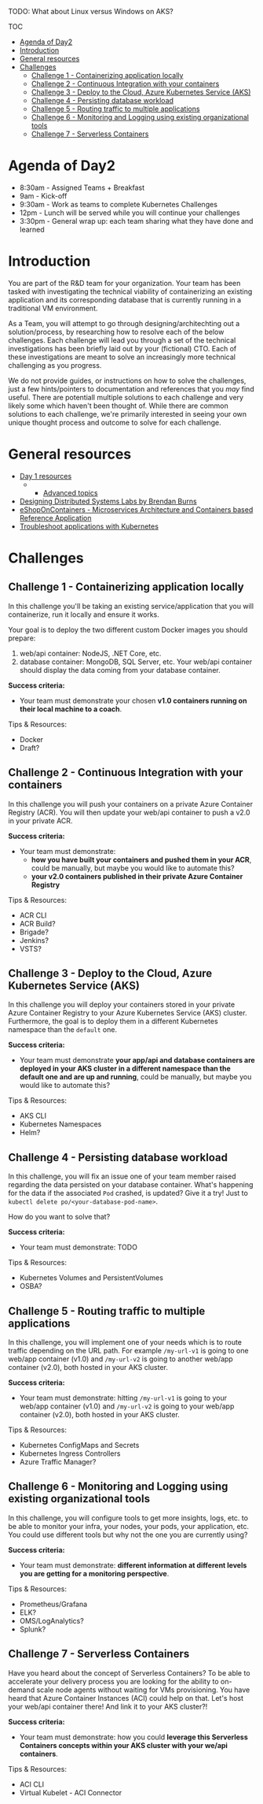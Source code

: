 TODO: What about Linux versus Windows on AKS?

TOC
- [Agenda of Day2](#agenda-of-day2)
- [Introduction](#introduction)
- [General resources](#general-resources)
- [Challenges](#challenges)
  - [Challenge 1 - Containerizing application locally](#challenge-1---containerizing-application-locally)
  - [Challenge 2 - Continuous Integration with your containers](#challenge-2---continuous-integration-with-your-containers)
  - [Challenge 3 - Deploy to the Cloud, Azure Kubernetes Service (AKS)](#challenge-3---deploy-to-the-cloud--azure-kubernetes-service-aks)
  - [Challenge 4 - Persisting database workload](#challenge-4---persisting-database-workload)
  - [Challenge 5 - Routing traffic to multiple applications](#challenge-5---routing-traffic-to-multiple-applications)
  - [Challenge 6 - Monitoring and Logging using existing organizational tools](#challenge-6---monitoring-and-logging-using-existing-organizational-tools)
  - [Challenge 7 - Serverless Containers](#challenge-7---serverless-containers)

# Agenda of Day2

- 8:30am - Assigned Teams + Breakfast
- 9am - Kick-off
- 9:30am - Work as teams to complete Kubernetes Challenges
- 12pm - Lunch will be served while you will continue your challenges
- 3:30pm - General wrap up: each team sharing what they have done and learned

# Introduction

You are part of the R&D team for your organization.  Your team has been tasked with investigating the technical viability of containerizing an existing application and its corresponding database that is currently running in a traditional VM environment.

As a Team, you will attempt to go through designing/architechting out a solution/process, by researching how to resolve each of the below challenges. Each challenge will lead you through a set of the technical investigations has been briefly laid out by your (fictional) CTO.  Each of these investigations are meant to solve an increasingly more technical challenging as you progress.

We do not provide guides, or instructions on how to solve the challenges, just a few hints/pointers to documentation and references that you *may* find useful. There are potentiall multiple solutions to each challenge and very likely some which haven't been thought of.  While there are common solutions to each challenge, we're primarily interested in seeing your own unique thought process and outcome to solve for each challenge.

# General resources

- [Day 1 resources](./README.md)
  - + [Advanced topics](https://github.com/Azure/blackbelt-aks-hackfest/tree/master/labs/day2-labs)
- [Designing Distributed Systems Labs by Brendan Burns](https://github.com/brendandburns/designing-distributed-systems-labs)
- [eShopOnContainers - Microservices Architecture and Containers based Reference Application](https://github.com/dotnet-architecture/eShopOnContainers)
- [Troubleshoot applications with Kubernetes](https://kubernetes.io/docs/tasks/debug-application-cluster/debug-application/)

# Challenges

## Challenge 1 - Containerizing application locally

In this challenge you'll be taking an existing service/application that you will containerize, run it locally and ensure it works.

Your goal is to deploy the two different custom Docker images you should prepare:
1. web/api container: NodeJS, .NET Core, etc.
2. database container: MongoDB, SQL Server, etc.
Your web/api container should display the data coming from your database container.

**Success criteria:**
- Your team must demonstrate your chosen **v1.0 containers running on their local machine to a coach**.

Tips & Resources:
- Docker
- Draft?

## Challenge 2 - Continuous Integration with your containers

In this challenge you will push your containers on a private Azure Container Registry (ACR). You will then update your web/api container to push a v2.0 in your private ACR.

**Success criteria:**
- Your team must demonstrate:
  - **how you have built your containers and pushed them in your ACR**, could be manually, but maybe you would like to automate this?
  - **your v2.0 containers published in their private Azure Container Registry**

Tips & Resources:
- ACR CLI
- ACR Build?
- Brigade?
- Jenkins?
- VSTS?

## Challenge 3 - Deploy to the Cloud, Azure Kubernetes Service (AKS)

In this challenge you will deploy your containers stored in your private Azure Container Registry to your Azure Kubernetes Service (AKS) cluster. Furthermore, the goal is to deploy them in a different Kubernetes namespace than the `default` one.

**Success criteria:**
- Your team must demonstrate **your app/api and database containers are deployed in your AKS cluster in a different namespace than the default one and are up and running**, could be manually, but maybe you would like to automate this?

Tips & Resources:
- AKS CLI
- Kubernetes Namespaces
- Helm?

## Challenge 4 - Persisting database workload

In this challenge, you will fix an issue one of your team member raised regarding the data persisted on your database container. What's happening for the data if the associated `Pod` crashed, is updated? Give it a try! Just to `kubectl delete po/<your-database-pod-name>`.

How do you want to solve that?

**Success criteria:** 
- Your team must demonstrate: TODO

Tips & Resources:
- Kubernetes Volumes and PersistentVolumes
- OSBA?

## Challenge 5 - Routing traffic to multiple applications

In this challenge, you will implement one of your needs which is to route traffic depending on the URL path. For example `/my-url-v1` is going to one web/app container (v1.0) and `/my-url-v2` is going to another web/app container (v2.0), both hosted in your AKS cluster.

**Success criteria:**
- Your team must demonstrate: hitting `/my-url-v1` is going to your web/app container (v1.0) and `/my-url-v2` is going to your web/app container (v2.0), both hosted in your AKS cluster.

Tips & Resources:
- Kubernetes ConfigMaps and Secrets
- Kubernetes Ingress Controllers
- Azure Traffic Manager?

## Challenge 6 - Monitoring and Logging using existing organizational tools

In this challenge, you will configure tools to get more insights, logs, etc. to be able to monitor your infra, your nodes, your pods, your application, etc. You could use different tools but why not the one you are currently using?

**Success criteria:**
- Your team must demonstrate: **different information at different levels you are getting for a monitoring perspective**.

Tips & Resources:
- Prometheus/Grafana
- ELK?
- OMS/LogAnalytics?
- Splunk?

## Challenge 7 - Serverless Containers

Have you heard about the concept of Serverless Containers? To be able to accelerate your delivery process you are looking for the ability to on-demand scale node agents without waiting for VMs provisioning. You have heard that Azure Container Instances (ACI) could help on that. Let's host your web/api container there! And link it to your AKS cluster?!

**Success criteria:**
- Your team must demonstrate: how you could **leverage this Serverless Containers concepts within your AKS cluster with your we/api containers**.

Tips & Resources:
- ACI CLI
- Virtual Kubelet - ACI Connector
